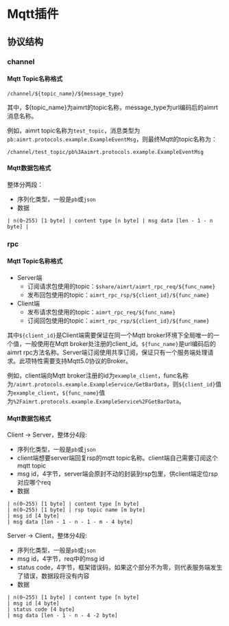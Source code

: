 # Mqtt插件


## 协议结构

### channel

#### Mqtt Topic名称格式
```
/channel/${topic_name}/${message_type}
```
其中，${topic_name}为aimrt的topic名称，message_type为url编码后的aimrt消息名称。

例如，aimrt topic名称为`test_topic`，消息类型为`pb:aimrt.protocols.example.ExampleEventMsg`，则最终Mqtt的topic名称为：

```
/channel/test_topic/pb%3Aaimrt.protocols.example.ExampleEventMsg
```


#### Mqtt数据包格式
整体分两段：
- 序列化类型，一般是`pb`或`json`
- 数据

```
| n(0~255) [1 byte] | content type [n byte] | msg data [len - 1 - n byte] |
```

### rpc

#### Mqtt Topic名称格式
- Server端
  - 订阅请求包使用的topic：`$share/aimrt/aimrt_rpc_req/${func_name}`
  - 发布回包使用的topic：`aimrt_rpc_rsp/${client_id}/${func_name}`
- Client端
  - 发布请求包使用的topic：`aimrt_rpc_req/${func_name}`
  - 订阅回包使用的topic：`aimrt_rpc_rsp/${client_id}/${func_name}`

其中`${client_id}`是Client端需要保证在同一个Mqtt broker环境下全局唯一的一个值，一般使用在Mqtt broker处注册的client_id。`${func_name}`是url编码后的aimrt rpc方法名称。Server端订阅使用共享订阅，保证只有一个服务端处理请求。此项特性需要支持Mqtt5.0协议的Broker。

例如，client端向Mqtt broker注册的id为`example_client`，func名称为`/aimrt.protocols.example.ExampleService/GetBarData`，则`${client_id}`值为`example_client`，`${func_name}`值为`%2Faimrt.protocols.example.ExampleService%2FGetBarData`。


#### Mqtt数据包格式

Client -> Server，整体分4段:
- 序列化类型，一般是`pb`或`json`
- client端想要server端回复rsp的mqtt topic名称。client端自己需要订阅这个mqtt topic
- msg id，4字节，server端会原封不动的封装到rsp包里，供client端定位rsp对应哪个req
- 数据

```
| n(0~255) [1 byte] | content type [n byte]
| m(0~255) [1 byte] | rsp topic name [m byte]
| msg id [4 byte]
| msg data [len - 1 - n - 1 - m - 4 byte]
```

Server -> Client，整体分4段:
- 序列化类型，一般是`pb`或`json`
- msg id，4字节，req中的msg id
- status code，4字节，框架错误码，如果这个部分不为零，则代表服务端发生了错误，数据段将没有内容
- 数据

```
| n(0~255) [1 byte] | content type [n byte]
| msg id [4 byte]
| status code [4 byte]
| msg data [len - 1 - n - 4 -2 byte]
```
